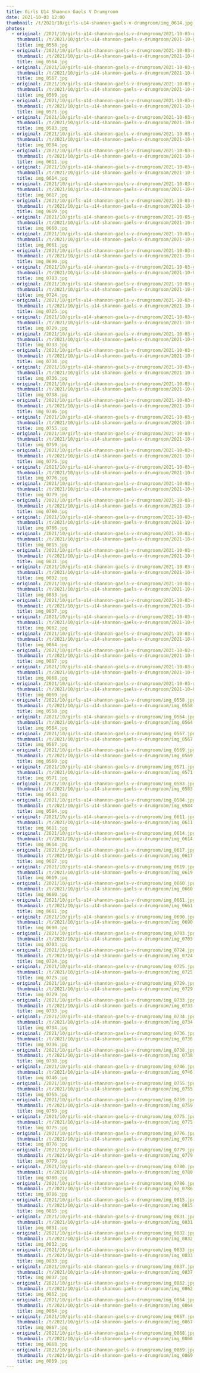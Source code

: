 ```yaml
---
title: Girls U14 Shannon Gaels V Drumgroom
date: 2021-10-03 12:00
thumbnail: /t/2021/10/girls-u14-shannon-gaels-v-drumgroom/img_0614.jpg
photos:
  - original: /2021/10/girls-u14-shannon-gaels-v-drumgroom/2021-10-03-girls-u14-shannon-gaels-v-drumgroom/img_0558.jpg
    thumbnail: /t/2021/10/girls-u14-shannon-gaels-v-drumgroom/2021-10-03-girls-u14-shannon-gaels-v-drumgroom/img_0558.jpg
    title: img_0558.jpg
  - original: /2021/10/girls-u14-shannon-gaels-v-drumgroom/2021-10-03-girls-u14-shannon-gaels-v-drumgroom/img_0564.jpg
    thumbnail: /t/2021/10/girls-u14-shannon-gaels-v-drumgroom/2021-10-03-girls-u14-shannon-gaels-v-drumgroom/img_0564.jpg
    title: img_0564.jpg
  - original: /2021/10/girls-u14-shannon-gaels-v-drumgroom/2021-10-03-girls-u14-shannon-gaels-v-drumgroom/img_0567.jpg
    thumbnail: /t/2021/10/girls-u14-shannon-gaels-v-drumgroom/2021-10-03-girls-u14-shannon-gaels-v-drumgroom/img_0567.jpg
    title: img_0567.jpg
  - original: /2021/10/girls-u14-shannon-gaels-v-drumgroom/2021-10-03-girls-u14-shannon-gaels-v-drumgroom/img_0569.jpg
    thumbnail: /t/2021/10/girls-u14-shannon-gaels-v-drumgroom/2021-10-03-girls-u14-shannon-gaels-v-drumgroom/img_0569.jpg
    title: img_0569.jpg
  - original: /2021/10/girls-u14-shannon-gaels-v-drumgroom/2021-10-03-girls-u14-shannon-gaels-v-drumgroom/img_0571.jpg
    thumbnail: /t/2021/10/girls-u14-shannon-gaels-v-drumgroom/2021-10-03-girls-u14-shannon-gaels-v-drumgroom/img_0571.jpg
    title: img_0571.jpg
  - original: /2021/10/girls-u14-shannon-gaels-v-drumgroom/2021-10-03-girls-u14-shannon-gaels-v-drumgroom/img_0583.jpg
    thumbnail: /t/2021/10/girls-u14-shannon-gaels-v-drumgroom/2021-10-03-girls-u14-shannon-gaels-v-drumgroom/img_0583.jpg
    title: img_0583.jpg
  - original: /2021/10/girls-u14-shannon-gaels-v-drumgroom/2021-10-03-girls-u14-shannon-gaels-v-drumgroom/img_0584.jpg
    thumbnail: /t/2021/10/girls-u14-shannon-gaels-v-drumgroom/2021-10-03-girls-u14-shannon-gaels-v-drumgroom/img_0584.jpg
    title: img_0584.jpg
  - original: /2021/10/girls-u14-shannon-gaels-v-drumgroom/2021-10-03-girls-u14-shannon-gaels-v-drumgroom/img_0611.jpg
    thumbnail: /t/2021/10/girls-u14-shannon-gaels-v-drumgroom/2021-10-03-girls-u14-shannon-gaels-v-drumgroom/img_0611.jpg
    title: img_0611.jpg
  - original: /2021/10/girls-u14-shannon-gaels-v-drumgroom/2021-10-03-girls-u14-shannon-gaels-v-drumgroom/img_0614.jpg
    thumbnail: /t/2021/10/girls-u14-shannon-gaels-v-drumgroom/2021-10-03-girls-u14-shannon-gaels-v-drumgroom/img_0614.jpg
    title: img_0614.jpg
  - original: /2021/10/girls-u14-shannon-gaels-v-drumgroom/2021-10-03-girls-u14-shannon-gaels-v-drumgroom/img_0617.jpg
    thumbnail: /t/2021/10/girls-u14-shannon-gaels-v-drumgroom/2021-10-03-girls-u14-shannon-gaels-v-drumgroom/img_0617.jpg
    title: img_0617.jpg
  - original: /2021/10/girls-u14-shannon-gaels-v-drumgroom/2021-10-03-girls-u14-shannon-gaels-v-drumgroom/img_0619.jpg
    thumbnail: /t/2021/10/girls-u14-shannon-gaels-v-drumgroom/2021-10-03-girls-u14-shannon-gaels-v-drumgroom/img_0619.jpg
    title: img_0619.jpg
  - original: /2021/10/girls-u14-shannon-gaels-v-drumgroom/2021-10-03-girls-u14-shannon-gaels-v-drumgroom/img_0660.jpg
    thumbnail: /t/2021/10/girls-u14-shannon-gaels-v-drumgroom/2021-10-03-girls-u14-shannon-gaels-v-drumgroom/img_0660.jpg
    title: img_0660.jpg
  - original: /2021/10/girls-u14-shannon-gaels-v-drumgroom/2021-10-03-girls-u14-shannon-gaels-v-drumgroom/img_0661.jpg
    thumbnail: /t/2021/10/girls-u14-shannon-gaels-v-drumgroom/2021-10-03-girls-u14-shannon-gaels-v-drumgroom/img_0661.jpg
    title: img_0661.jpg
  - original: /2021/10/girls-u14-shannon-gaels-v-drumgroom/2021-10-03-girls-u14-shannon-gaels-v-drumgroom/img_0690.jpg
    thumbnail: /t/2021/10/girls-u14-shannon-gaels-v-drumgroom/2021-10-03-girls-u14-shannon-gaels-v-drumgroom/img_0690.jpg
    title: img_0690.jpg
  - original: /2021/10/girls-u14-shannon-gaels-v-drumgroom/2021-10-03-girls-u14-shannon-gaels-v-drumgroom/img_0703.jpg
    thumbnail: /t/2021/10/girls-u14-shannon-gaels-v-drumgroom/2021-10-03-girls-u14-shannon-gaels-v-drumgroom/img_0703.jpg
    title: img_0703.jpg
  - original: /2021/10/girls-u14-shannon-gaels-v-drumgroom/2021-10-03-girls-u14-shannon-gaels-v-drumgroom/img_0724.jpg
    thumbnail: /t/2021/10/girls-u14-shannon-gaels-v-drumgroom/2021-10-03-girls-u14-shannon-gaels-v-drumgroom/img_0724.jpg
    title: img_0724.jpg
  - original: /2021/10/girls-u14-shannon-gaels-v-drumgroom/2021-10-03-girls-u14-shannon-gaels-v-drumgroom/img_0725.jpg
    thumbnail: /t/2021/10/girls-u14-shannon-gaels-v-drumgroom/2021-10-03-girls-u14-shannon-gaels-v-drumgroom/img_0725.jpg
    title: img_0725.jpg
  - original: /2021/10/girls-u14-shannon-gaels-v-drumgroom/2021-10-03-girls-u14-shannon-gaels-v-drumgroom/img_0729.jpg
    thumbnail: /t/2021/10/girls-u14-shannon-gaels-v-drumgroom/2021-10-03-girls-u14-shannon-gaels-v-drumgroom/img_0729.jpg
    title: img_0729.jpg
  - original: /2021/10/girls-u14-shannon-gaels-v-drumgroom/2021-10-03-girls-u14-shannon-gaels-v-drumgroom/img_0733.jpg
    thumbnail: /t/2021/10/girls-u14-shannon-gaels-v-drumgroom/2021-10-03-girls-u14-shannon-gaels-v-drumgroom/img_0733.jpg
    title: img_0733.jpg
  - original: /2021/10/girls-u14-shannon-gaels-v-drumgroom/2021-10-03-girls-u14-shannon-gaels-v-drumgroom/img_0734.jpg
    thumbnail: /t/2021/10/girls-u14-shannon-gaels-v-drumgroom/2021-10-03-girls-u14-shannon-gaels-v-drumgroom/img_0734.jpg
    title: img_0734.jpg
  - original: /2021/10/girls-u14-shannon-gaels-v-drumgroom/2021-10-03-girls-u14-shannon-gaels-v-drumgroom/img_0736.jpg
    thumbnail: /t/2021/10/girls-u14-shannon-gaels-v-drumgroom/2021-10-03-girls-u14-shannon-gaels-v-drumgroom/img_0736.jpg
    title: img_0736.jpg
  - original: /2021/10/girls-u14-shannon-gaels-v-drumgroom/2021-10-03-girls-u14-shannon-gaels-v-drumgroom/img_0738.jpg
    thumbnail: /t/2021/10/girls-u14-shannon-gaels-v-drumgroom/2021-10-03-girls-u14-shannon-gaels-v-drumgroom/img_0738.jpg
    title: img_0738.jpg
  - original: /2021/10/girls-u14-shannon-gaels-v-drumgroom/2021-10-03-girls-u14-shannon-gaels-v-drumgroom/img_0746.jpg
    thumbnail: /t/2021/10/girls-u14-shannon-gaels-v-drumgroom/2021-10-03-girls-u14-shannon-gaels-v-drumgroom/img_0746.jpg
    title: img_0746.jpg
  - original: /2021/10/girls-u14-shannon-gaels-v-drumgroom/2021-10-03-girls-u14-shannon-gaels-v-drumgroom/img_0755.jpg
    thumbnail: /t/2021/10/girls-u14-shannon-gaels-v-drumgroom/2021-10-03-girls-u14-shannon-gaels-v-drumgroom/img_0755.jpg
    title: img_0755.jpg
  - original: /2021/10/girls-u14-shannon-gaels-v-drumgroom/2021-10-03-girls-u14-shannon-gaels-v-drumgroom/img_0759.jpg
    thumbnail: /t/2021/10/girls-u14-shannon-gaels-v-drumgroom/2021-10-03-girls-u14-shannon-gaels-v-drumgroom/img_0759.jpg
    title: img_0759.jpg
  - original: /2021/10/girls-u14-shannon-gaels-v-drumgroom/2021-10-03-girls-u14-shannon-gaels-v-drumgroom/img_0775.jpg
    thumbnail: /t/2021/10/girls-u14-shannon-gaels-v-drumgroom/2021-10-03-girls-u14-shannon-gaels-v-drumgroom/img_0775.jpg
    title: img_0775.jpg
  - original: /2021/10/girls-u14-shannon-gaels-v-drumgroom/2021-10-03-girls-u14-shannon-gaels-v-drumgroom/img_0776.jpg
    thumbnail: /t/2021/10/girls-u14-shannon-gaels-v-drumgroom/2021-10-03-girls-u14-shannon-gaels-v-drumgroom/img_0776.jpg
    title: img_0776.jpg
  - original: /2021/10/girls-u14-shannon-gaels-v-drumgroom/2021-10-03-girls-u14-shannon-gaels-v-drumgroom/img_0779.jpg
    thumbnail: /t/2021/10/girls-u14-shannon-gaels-v-drumgroom/2021-10-03-girls-u14-shannon-gaels-v-drumgroom/img_0779.jpg
    title: img_0779.jpg
  - original: /2021/10/girls-u14-shannon-gaels-v-drumgroom/2021-10-03-girls-u14-shannon-gaels-v-drumgroom/img_0780.jpg
    thumbnail: /t/2021/10/girls-u14-shannon-gaels-v-drumgroom/2021-10-03-girls-u14-shannon-gaels-v-drumgroom/img_0780.jpg
    title: img_0780.jpg
  - original: /2021/10/girls-u14-shannon-gaels-v-drumgroom/2021-10-03-girls-u14-shannon-gaels-v-drumgroom/img_0786.jpg
    thumbnail: /t/2021/10/girls-u14-shannon-gaels-v-drumgroom/2021-10-03-girls-u14-shannon-gaels-v-drumgroom/img_0786.jpg
    title: img_0786.jpg
  - original: /2021/10/girls-u14-shannon-gaels-v-drumgroom/2021-10-03-girls-u14-shannon-gaels-v-drumgroom/img_0815.jpg
    thumbnail: /t/2021/10/girls-u14-shannon-gaels-v-drumgroom/2021-10-03-girls-u14-shannon-gaels-v-drumgroom/img_0815.jpg
    title: img_0815.jpg
  - original: /2021/10/girls-u14-shannon-gaels-v-drumgroom/2021-10-03-girls-u14-shannon-gaels-v-drumgroom/img_0831.jpg
    thumbnail: /t/2021/10/girls-u14-shannon-gaels-v-drumgroom/2021-10-03-girls-u14-shannon-gaels-v-drumgroom/img_0831.jpg
    title: img_0831.jpg
  - original: /2021/10/girls-u14-shannon-gaels-v-drumgroom/2021-10-03-girls-u14-shannon-gaels-v-drumgroom/img_0832.jpg
    thumbnail: /t/2021/10/girls-u14-shannon-gaels-v-drumgroom/2021-10-03-girls-u14-shannon-gaels-v-drumgroom/img_0832.jpg
    title: img_0832.jpg
  - original: /2021/10/girls-u14-shannon-gaels-v-drumgroom/2021-10-03-girls-u14-shannon-gaels-v-drumgroom/img_0833.jpg
    thumbnail: /t/2021/10/girls-u14-shannon-gaels-v-drumgroom/2021-10-03-girls-u14-shannon-gaels-v-drumgroom/img_0833.jpg
    title: img_0833.jpg
  - original: /2021/10/girls-u14-shannon-gaels-v-drumgroom/2021-10-03-girls-u14-shannon-gaels-v-drumgroom/img_0837.jpg
    thumbnail: /t/2021/10/girls-u14-shannon-gaels-v-drumgroom/2021-10-03-girls-u14-shannon-gaels-v-drumgroom/img_0837.jpg
    title: img_0837.jpg
  - original: /2021/10/girls-u14-shannon-gaels-v-drumgroom/2021-10-03-girls-u14-shannon-gaels-v-drumgroom/img_0862.jpg
    thumbnail: /t/2021/10/girls-u14-shannon-gaels-v-drumgroom/2021-10-03-girls-u14-shannon-gaels-v-drumgroom/img_0862.jpg
    title: img_0862.jpg
  - original: /2021/10/girls-u14-shannon-gaels-v-drumgroom/2021-10-03-girls-u14-shannon-gaels-v-drumgroom/img_0864.jpg
    thumbnail: /t/2021/10/girls-u14-shannon-gaels-v-drumgroom/2021-10-03-girls-u14-shannon-gaels-v-drumgroom/img_0864.jpg
    title: img_0864.jpg
  - original: /2021/10/girls-u14-shannon-gaels-v-drumgroom/2021-10-03-girls-u14-shannon-gaels-v-drumgroom/img_0867.jpg
    thumbnail: /t/2021/10/girls-u14-shannon-gaels-v-drumgroom/2021-10-03-girls-u14-shannon-gaels-v-drumgroom/img_0867.jpg
    title: img_0867.jpg
  - original: /2021/10/girls-u14-shannon-gaels-v-drumgroom/2021-10-03-girls-u14-shannon-gaels-v-drumgroom/img_0868.jpg
    thumbnail: /t/2021/10/girls-u14-shannon-gaels-v-drumgroom/2021-10-03-girls-u14-shannon-gaels-v-drumgroom/img_0868.jpg
    title: img_0868.jpg
  - original: /2021/10/girls-u14-shannon-gaels-v-drumgroom/2021-10-03-girls-u14-shannon-gaels-v-drumgroom/img_0869.jpg
    thumbnail: /t/2021/10/girls-u14-shannon-gaels-v-drumgroom/2021-10-03-girls-u14-shannon-gaels-v-drumgroom/img_0869.jpg
    title: img_0869.jpg
  - original: /2021/10/girls-u14-shannon-gaels-v-drumgroom/img_0558.jpg
    thumbnail: /t/2021/10/girls-u14-shannon-gaels-v-drumgroom/img_0558.jpg
    title: img_0558.jpg
  - original: /2021/10/girls-u14-shannon-gaels-v-drumgroom/img_0564.jpg
    thumbnail: /t/2021/10/girls-u14-shannon-gaels-v-drumgroom/img_0564.jpg
    title: img_0564.jpg
  - original: /2021/10/girls-u14-shannon-gaels-v-drumgroom/img_0567.jpg
    thumbnail: /t/2021/10/girls-u14-shannon-gaels-v-drumgroom/img_0567.jpg
    title: img_0567.jpg
  - original: /2021/10/girls-u14-shannon-gaels-v-drumgroom/img_0569.jpg
    thumbnail: /t/2021/10/girls-u14-shannon-gaels-v-drumgroom/img_0569.jpg
    title: img_0569.jpg
  - original: /2021/10/girls-u14-shannon-gaels-v-drumgroom/img_0571.jpg
    thumbnail: /t/2021/10/girls-u14-shannon-gaels-v-drumgroom/img_0571.jpg
    title: img_0571.jpg
  - original: /2021/10/girls-u14-shannon-gaels-v-drumgroom/img_0583.jpg
    thumbnail: /t/2021/10/girls-u14-shannon-gaels-v-drumgroom/img_0583.jpg
    title: img_0583.jpg
  - original: /2021/10/girls-u14-shannon-gaels-v-drumgroom/img_0584.jpg
    thumbnail: /t/2021/10/girls-u14-shannon-gaels-v-drumgroom/img_0584.jpg
    title: img_0584.jpg
  - original: /2021/10/girls-u14-shannon-gaels-v-drumgroom/img_0611.jpg
    thumbnail: /t/2021/10/girls-u14-shannon-gaels-v-drumgroom/img_0611.jpg
    title: img_0611.jpg
  - original: /2021/10/girls-u14-shannon-gaels-v-drumgroom/img_0614.jpg
    thumbnail: /t/2021/10/girls-u14-shannon-gaels-v-drumgroom/img_0614.jpg
    title: img_0614.jpg
  - original: /2021/10/girls-u14-shannon-gaels-v-drumgroom/img_0617.jpg
    thumbnail: /t/2021/10/girls-u14-shannon-gaels-v-drumgroom/img_0617.jpg
    title: img_0617.jpg
  - original: /2021/10/girls-u14-shannon-gaels-v-drumgroom/img_0619.jpg
    thumbnail: /t/2021/10/girls-u14-shannon-gaels-v-drumgroom/img_0619.jpg
    title: img_0619.jpg
  - original: /2021/10/girls-u14-shannon-gaels-v-drumgroom/img_0660.jpg
    thumbnail: /t/2021/10/girls-u14-shannon-gaels-v-drumgroom/img_0660.jpg
    title: img_0660.jpg
  - original: /2021/10/girls-u14-shannon-gaels-v-drumgroom/img_0661.jpg
    thumbnail: /t/2021/10/girls-u14-shannon-gaels-v-drumgroom/img_0661.jpg
    title: img_0661.jpg
  - original: /2021/10/girls-u14-shannon-gaels-v-drumgroom/img_0690.jpg
    thumbnail: /t/2021/10/girls-u14-shannon-gaels-v-drumgroom/img_0690.jpg
    title: img_0690.jpg
  - original: /2021/10/girls-u14-shannon-gaels-v-drumgroom/img_0703.jpg
    thumbnail: /t/2021/10/girls-u14-shannon-gaels-v-drumgroom/img_0703.jpg
    title: img_0703.jpg
  - original: /2021/10/girls-u14-shannon-gaels-v-drumgroom/img_0724.jpg
    thumbnail: /t/2021/10/girls-u14-shannon-gaels-v-drumgroom/img_0724.jpg
    title: img_0724.jpg
  - original: /2021/10/girls-u14-shannon-gaels-v-drumgroom/img_0725.jpg
    thumbnail: /t/2021/10/girls-u14-shannon-gaels-v-drumgroom/img_0725.jpg
    title: img_0725.jpg
  - original: /2021/10/girls-u14-shannon-gaels-v-drumgroom/img_0729.jpg
    thumbnail: /t/2021/10/girls-u14-shannon-gaels-v-drumgroom/img_0729.jpg
    title: img_0729.jpg
  - original: /2021/10/girls-u14-shannon-gaels-v-drumgroom/img_0733.jpg
    thumbnail: /t/2021/10/girls-u14-shannon-gaels-v-drumgroom/img_0733.jpg
    title: img_0733.jpg
  - original: /2021/10/girls-u14-shannon-gaels-v-drumgroom/img_0734.jpg
    thumbnail: /t/2021/10/girls-u14-shannon-gaels-v-drumgroom/img_0734.jpg
    title: img_0734.jpg
  - original: /2021/10/girls-u14-shannon-gaels-v-drumgroom/img_0736.jpg
    thumbnail: /t/2021/10/girls-u14-shannon-gaels-v-drumgroom/img_0736.jpg
    title: img_0736.jpg
  - original: /2021/10/girls-u14-shannon-gaels-v-drumgroom/img_0738.jpg
    thumbnail: /t/2021/10/girls-u14-shannon-gaels-v-drumgroom/img_0738.jpg
    title: img_0738.jpg
  - original: /2021/10/girls-u14-shannon-gaels-v-drumgroom/img_0746.jpg
    thumbnail: /t/2021/10/girls-u14-shannon-gaels-v-drumgroom/img_0746.jpg
    title: img_0746.jpg
  - original: /2021/10/girls-u14-shannon-gaels-v-drumgroom/img_0755.jpg
    thumbnail: /t/2021/10/girls-u14-shannon-gaels-v-drumgroom/img_0755.jpg
    title: img_0755.jpg
  - original: /2021/10/girls-u14-shannon-gaels-v-drumgroom/img_0759.jpg
    thumbnail: /t/2021/10/girls-u14-shannon-gaels-v-drumgroom/img_0759.jpg
    title: img_0759.jpg
  - original: /2021/10/girls-u14-shannon-gaels-v-drumgroom/img_0775.jpg
    thumbnail: /t/2021/10/girls-u14-shannon-gaels-v-drumgroom/img_0775.jpg
    title: img_0775.jpg
  - original: /2021/10/girls-u14-shannon-gaels-v-drumgroom/img_0776.jpg
    thumbnail: /t/2021/10/girls-u14-shannon-gaels-v-drumgroom/img_0776.jpg
    title: img_0776.jpg
  - original: /2021/10/girls-u14-shannon-gaels-v-drumgroom/img_0779.jpg
    thumbnail: /t/2021/10/girls-u14-shannon-gaels-v-drumgroom/img_0779.jpg
    title: img_0779.jpg
  - original: /2021/10/girls-u14-shannon-gaels-v-drumgroom/img_0780.jpg
    thumbnail: /t/2021/10/girls-u14-shannon-gaels-v-drumgroom/img_0780.jpg
    title: img_0780.jpg
  - original: /2021/10/girls-u14-shannon-gaels-v-drumgroom/img_0786.jpg
    thumbnail: /t/2021/10/girls-u14-shannon-gaels-v-drumgroom/img_0786.jpg
    title: img_0786.jpg
  - original: /2021/10/girls-u14-shannon-gaels-v-drumgroom/img_0815.jpg
    thumbnail: /t/2021/10/girls-u14-shannon-gaels-v-drumgroom/img_0815.jpg
    title: img_0815.jpg
  - original: /2021/10/girls-u14-shannon-gaels-v-drumgroom/img_0831.jpg
    thumbnail: /t/2021/10/girls-u14-shannon-gaels-v-drumgroom/img_0831.jpg
    title: img_0831.jpg
  - original: /2021/10/girls-u14-shannon-gaels-v-drumgroom/img_0832.jpg
    thumbnail: /t/2021/10/girls-u14-shannon-gaels-v-drumgroom/img_0832.jpg
    title: img_0832.jpg
  - original: /2021/10/girls-u14-shannon-gaels-v-drumgroom/img_0833.jpg
    thumbnail: /t/2021/10/girls-u14-shannon-gaels-v-drumgroom/img_0833.jpg
    title: img_0833.jpg
  - original: /2021/10/girls-u14-shannon-gaels-v-drumgroom/img_0837.jpg
    thumbnail: /t/2021/10/girls-u14-shannon-gaels-v-drumgroom/img_0837.jpg
    title: img_0837.jpg
  - original: /2021/10/girls-u14-shannon-gaels-v-drumgroom/img_0862.jpg
    thumbnail: /t/2021/10/girls-u14-shannon-gaels-v-drumgroom/img_0862.jpg
    title: img_0862.jpg
  - original: /2021/10/girls-u14-shannon-gaels-v-drumgroom/img_0864.jpg
    thumbnail: /t/2021/10/girls-u14-shannon-gaels-v-drumgroom/img_0864.jpg
    title: img_0864.jpg
  - original: /2021/10/girls-u14-shannon-gaels-v-drumgroom/img_0867.jpg
    thumbnail: /t/2021/10/girls-u14-shannon-gaels-v-drumgroom/img_0867.jpg
    title: img_0867.jpg
  - original: /2021/10/girls-u14-shannon-gaels-v-drumgroom/img_0868.jpg
    thumbnail: /t/2021/10/girls-u14-shannon-gaels-v-drumgroom/img_0868.jpg
    title: img_0868.jpg
  - original: /2021/10/girls-u14-shannon-gaels-v-drumgroom/img_0869.jpg
    thumbnail: /t/2021/10/girls-u14-shannon-gaels-v-drumgroom/img_0869.jpg
    title: img_0869.jpg
---
```

